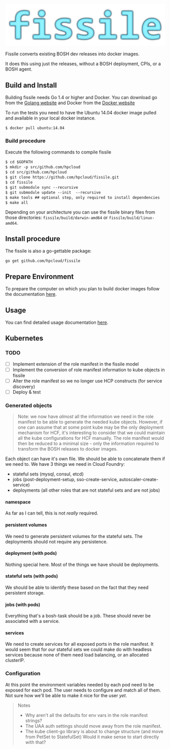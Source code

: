 
![fissile-logo](./docs/fissile-logo.png)

Fissile converts existing BOSH dev releases into docker images.

It does this using just the releases, without a BOSH deployment, CPIs, or a BOSH
agent.

## Build and Install
Building fissile needs Go 1.4 or higher and Docker. 
You can download go from the [Golang website](https://golang.org/doc/install) and
Docker from the [Docker website](https://www.docker.com)

To run the tests you need to have the Ubuntu 14.04 docker image pulled and available in your local docker instance.

```
$ docker pull ubuntu:14.04
```

### Build procedure
Execute the following commands to compile fissile

```
$ cd $GOPATH
$ mkdir -p src/github.com/hpcloud
$ cd src/github.com/hpcloud
$ git clone https://github.com/hpcloud/fissile.git
$ cd fissile
$ git submodule sync --recursive
$ git submodule update --init  --recursive
$ make tools ## optional step, only required to install dependencies
$ make all
```

Depending on your architecture you can use the fissile binary files from those directories:
`fissile/build/darwin-amd64` or `fissile/build/linux-amd64`.

## Install procedure

The fissile is also a go-gettable package:

```
go get github.com/hpcloud/fissile
```

## Prepare Environment

To prepare the computer on which you plan to build docker images follow the documentation [here](./docs/fissile-environment.md).

## Usage

You can find detailed usage documentation [here](./docs/fissile.md).

## Kubernetes

### TODO

- [ ] Implement extension of the role manifest in the fissile model
- [ ] Implement the conversion of role manifest information to kube objects in fissile
- [ ] Alter the role manifest so we no longer use HCP constructs (for service discovery)
- [ ] Deploy & test

### Generated objects

> Note: we now have _almost_ all the information we need in the role manifest to
> be able to generate the needed kube objects.
> However, if one can assume that at some point kube may be the only deployment
> mechanism for HCF, it's interesting to consider that we could maintain all the
> kube configurations for HCF manually.
> The role manifest would then be reduced to a minimal size - only the information
> required to transform the BOSH releases to docker images.

Each object can have it's own file. We should be able to concatenate them if we
need to.
We have 3 things we need in Cloud Foundry:
- stateful sets (mysql, consul, etcd)
- jobs (post-deployment-setup, sso-create-service, autoscaler-create-service)
- deployments (all other roles that are not stateful sets and are not jobs)

#### namespace

As far as I can tell, this is not _really_ required.


#### persistent volumes

We need to generate persistent volumes for the stateful sets. The deployments
should not require any persistence.


#### deployment (with pods)

Nothing special here. Most of the things we have should be deployments.


#### stateful sets (with pods)

We should be able to identify these based on the fact that they need persistent
storage.


#### jobs (with pods)

Everything that's a bosh-task should be a job. These should never be associated
with a service.


#### services

We need to create services for all exposed ports in the role manifest.
It would seem that for _our_ stateful sets we could make do with headless services
because none of them need load balancing, or an allocated clusterIP.


### Configuration

At this point the environment variables needed by each pod need to be exposed
for each pod. The user needs to configure and match all of them.
Not sure how we'll be able to make it nice for the user *yet*.

> Notes
>
> - Why aren't all the defaults for env vars in the role manifest strings?
> - The UAA auth settings should move away from the role manifest.
> - The kube client-go library is about to change structure (and move from PetSet to StatefulSet)
>   Would it make sense to start directly with that?
